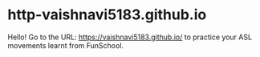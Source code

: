 # http-vaishnavi5183.github.io
Hello! Go to the URL: https://vaishnavi5183.github.io/ to practice your ASL movements learnt from FunSchool.

